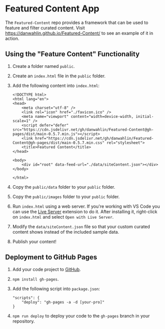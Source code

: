 # Featured Content App

The `Featured-Content` repo provides a framework that can be used to feature and filter curated content. Visit https://danwahlin.github.io/Featured-Content/ to see an example of it in action.

## Using the "Feature Content" Functionality

1. Create a folder named `public`.

1. Create an `index.html` file in the `public` folder.

1. Add the following content into `index.html`:

    ```
    <!DOCTYPE html>
    <html lang="en">
    <head>
        <meta charset="utf-8" />
        <link rel="icon" href="./favicon.ico" />
        <meta name="viewport" content="width=device-width, initial-scale=1" />
        <script defer="defer" src="https://cdn.jsdelivr.net/gh/danwahlin/Featured-Content@gh-pages/dist/main-0.5.7.min.js"></script>
        <link href="https://cdn.jsdelivr.net/gh/danwahlin/Featured-Content@gh-pages/dist/main-0.5.7.min.css" rel="stylesheet">
        <title>Featured Content</title>
    </head>

    <body>
        <div id="root" data-feed-url="./data/siteContent.json"></div>
    </body>

    </html>
    ```

1. Copy the `public/data` folder to your `public` folder.

1. Copy the `public/images` folder to your `public` folder.

1. Run `index.html` using a web server. If you're working with VS Code you can use the [Live Server](https://marketplace.visualstudio.com/items?itemName=ritwickdey.LiveServer) extension to do it. After installing it, right-click on `index.html` and select `Open with Live Server`.

1. Modify the `data/siteContent.json` file so that your custom curated content shows instead of the included sample data.

1. Publish your content!

## Deployment to GitHub Pages

1. Add your code project to [GitHub](https://docs.github.com/en/get-started/importing-your-projects-to-github/importing-source-code-to-github/adding-locally-hosted-code-to-github).

1. `npm install gh-pages`.

1. Add the following script into `package.json`:

    ```
    "scripts": {
        "deploy": "gh-pages -a -d [your-pro]"
    }
    ```

1. `npm run deploy` to deploy your code to the `gh-pages` branch in your repository.
